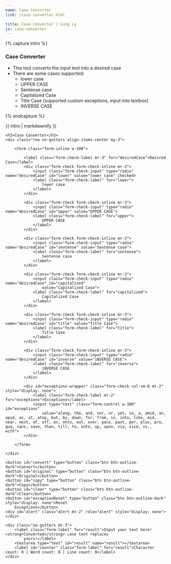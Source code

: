 ```yaml
---
name: Case Converter
link: /case-converter.html

title: Case Converter | Long Ly
js: case-converter
---
```


{% capture intro %}
### Case Converter
<!--separator-->
- This tool converts the input text into a desired case
- There are some cases supported:
    - lower case
    - UPPER CASE
    - Sentense case
    - Capitalized Case
    - Title Case (supported custom exceptions, input into textbox)
    - iNVERSE CASE
<!--separator-->
{% endcapture %}

<div class="tool-wrapper mb-4">
    {{ intro | markdownify }}
</div>

<div class="tool-wrapper">

    <h3>Case Converter</h3>
    <div class="row no-gutters align-items-center my-3">

        <form class="form-inline w-100">

            <label class="form-check-label mr-3" for="desiredCase">Desired Case</label>
            <div class="form-check form-check-inline mr-3">
                <input class="form-check-input" type="radio" name="desiredCase" id="lower" value="lower case" checked>
                <label class="form-check-label" for="lower">
                    lower case
                </label>
            </div>

            <div class="form-check form-check-inline mr-3">
                <input class="form-check-input" type="radio" name="desiredCase" id="upper" value="UPPER CASE">
                <label class="form-check-label" for="upper">
                    UPPER CASE
                </label>
            </div>

            <div class="form-check form-check-inline mr-3">
                <input class="form-check-input" type="radio" name="desiredCase" id="sentense" value="Sentense case">
                <label class="form-check-label" for="sentense">
                    Sentense case
                </label>
            </div>

            <div class="form-check form-check-inline mr-3">
                <input class="form-check-input" type="radio" name="desiredCase" id="capitalized"
                    value="Capitalized Case">
                <label class="form-check-label" for="capitalized">
                    Capitalized Case
                </label>
            </div>

            <div class="form-check form-check-inline mr-3">
                <input class="form-check-input" type="radio" name="desiredCase" id="title" value="Title Case">
                <label class="form-check-label" for="title">
                    Title Case
                </label>
            </div>

            <div class="form-check form-check-inline mr-3">
                <input class="form-check-input" type="radio" name="desiredCase" id="inverse" value="iNVERSE CASE">
                <label class="form-check-label" for="inverse">
                    iNVERSE CASE
                </label>
            </div>

            <div id="exceptions-wrapper" class="form-check col-sm-8 mt-2" style="display: none">
                <label class="form-check-label mr-2" for="exceptions">Exceptions</label>
                <input type="text" class="form-control w-100" id="exceptions"
                    value="along, the, and, nor, or, yet, so, a, amid, an, apud, as, at, atop, but, by, down, for, from, in, into, like, mid, near, next, of, off, on, onto, out, over, pace, past, per, plus, pro, qua, sans, save, than, till, to, unto, up, upon, via, vice, vs., with">
            </div>

        </form>

    </div>

    <button id="convert" type="button" class="btn btn-outline-dark">Convert</button>
    <button id="original" type="button" class="btn btn-outline-dark">Original</button>
    <button id="copy" type="button" class="btn btn-outline-dark">Copy</button>
    <button id="clear" type="button" class="btn btn-outline-dark">Clear</button>
    <button id="exceptionReset" type="button" class="btn btn-outline-dark" style="display: none">Reset
        Exceptions</button>
    <div id="alert" class="alert mt-2" role="alert" style="display: none"></div>

    <div class="no-gutters mt-3">
        <label class="form-label" for="result">Input your text here! <strong>Converted</strong> case text replaces
            yours!</label>
        <textarea type="text" id="result" name="result"></textarea>
        <label id="counter" class="form-label" for="result">Character count: 0 | Word count: 0 | Line count: 0</label>
    </div>

</div>